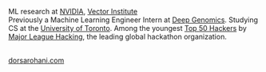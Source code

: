 ML research at <a href="https://www.nvidia.com/en-us/">NVIDIA</a>, <a href="https://vectorinstitute.ai/">Vector Institute</a>
<br>
Previously a Machine Learning Engineer Intern at <a href="https://x.com/DeepGenomics">Deep Genomics</a>. Studying CS at the <a href="https://www.utoronto.ca/">University of Toronto</a>. Among the youngest <a href="https://top.mlh.io/2023/profiles/dorsa-rohani">Top 50 Hackers</a> by <a href="https://x.com/mlhacks?lang=en">Major League Hacking</a>, the leading global hackathon organization. 

<br>
<a href="https://dorsarohani.com">dorsarohani.com</a>
